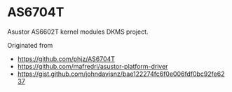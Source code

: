 # AS6704T

Asustor AS6602T kernel modules DKMS project.

Originated from 
- https://github.com/phjz/AS6704T
- https://github.com/mafredri/asustor-platform-driver
- https://gist.github.com/johndavisnz/bae122274fc6f0e006fdf0bc92fe6237
